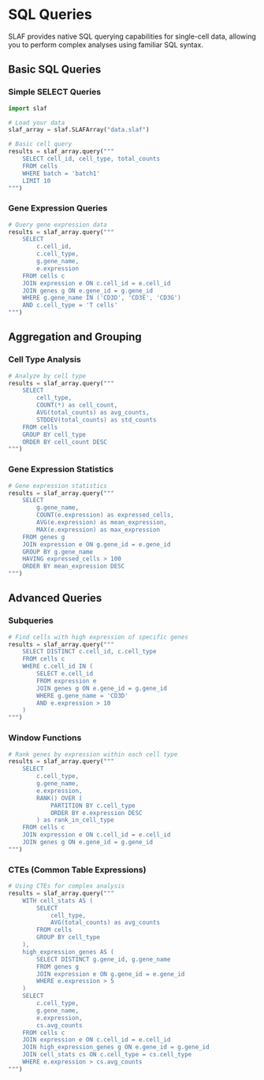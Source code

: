 # SQL Queries

SLAF provides native SQL querying capabilities for single-cell data, allowing you to perform complex analyses using familiar SQL syntax.

## Basic SQL Queries

### Simple SELECT Queries

```python
import slaf

# Load your data
slaf_array = slaf.SLAFArray("data.slaf")

# Basic cell query
results = slaf_array.query("""
    SELECT cell_id, cell_type, total_counts
    FROM cells
    WHERE batch = 'batch1'
    LIMIT 10
""")
```

### Gene Expression Queries

```python
# Query gene expression data
results = slaf_array.query("""
    SELECT
        c.cell_id,
        c.cell_type,
        g.gene_name,
        e.expression
    FROM cells c
    JOIN expression e ON c.cell_id = e.cell_id
    JOIN genes g ON e.gene_id = g.gene_id
    WHERE g.gene_name IN ('CD3D', 'CD3E', 'CD3G')
    AND c.cell_type = 'T cells'
""")
```

## Aggregation and Grouping

### Cell Type Analysis

```python
# Analyze by cell type
results = slaf_array.query("""
    SELECT
        cell_type,
        COUNT(*) as cell_count,
        AVG(total_counts) as avg_counts,
        STDDEV(total_counts) as std_counts
    FROM cells
    GROUP BY cell_type
    ORDER BY cell_count DESC
""")
```

### Gene Expression Statistics

```python
# Gene expression statistics
results = slaf_array.query("""
    SELECT
        g.gene_name,
        COUNT(e.expression) as expressed_cells,
        AVG(e.expression) as mean_expression,
        MAX(e.expression) as max_expression
    FROM genes g
    JOIN expression e ON g.gene_id = e.gene_id
    GROUP BY g.gene_name
    HAVING expressed_cells > 100
    ORDER BY mean_expression DESC
""")
```

## Advanced Queries

### Subqueries

```python
# Find cells with high expression of specific genes
results = slaf_array.query("""
    SELECT DISTINCT c.cell_id, c.cell_type
    FROM cells c
    WHERE c.cell_id IN (
        SELECT e.cell_id
        FROM expression e
        JOIN genes g ON e.gene_id = g.gene_id
        WHERE g.gene_name = 'CD3D'
        AND e.expression > 10
    )
""")
```

### Window Functions

```python
# Rank genes by expression within each cell type
results = slaf_array.query("""
    SELECT
        c.cell_type,
        g.gene_name,
        e.expression,
        RANK() OVER (
            PARTITION BY c.cell_type
            ORDER BY e.expression DESC
        ) as rank_in_cell_type
    FROM cells c
    JOIN expression e ON c.cell_id = e.cell_id
    JOIN genes g ON e.gene_id = g.gene_id
""")
```

### CTEs (Common Table Expressions)

```python
# Using CTEs for complex analysis
results = slaf_array.query("""
    WITH cell_stats AS (
        SELECT
            cell_type,
            AVG(total_counts) as avg_counts
        FROM cells
        GROUP BY cell_type
    ),
    high_expression_genes AS (
        SELECT DISTINCT g.gene_id, g.gene_name
        FROM genes g
        JOIN expression e ON g.gene_id = e.gene_id
        WHERE e.expression > 5
    )
    SELECT
        c.cell_type,
        g.gene_name,
        e.expression,
        cs.avg_counts
    FROM cells c
    JOIN expression e ON c.cell_id = e.cell_id
    JOIN high_expression_genes g ON e.gene_id = g.gene_id
    JOIN cell_stats cs ON c.cell_type = cs.cell_type
    WHERE e.expression > cs.avg_counts
""")
```
